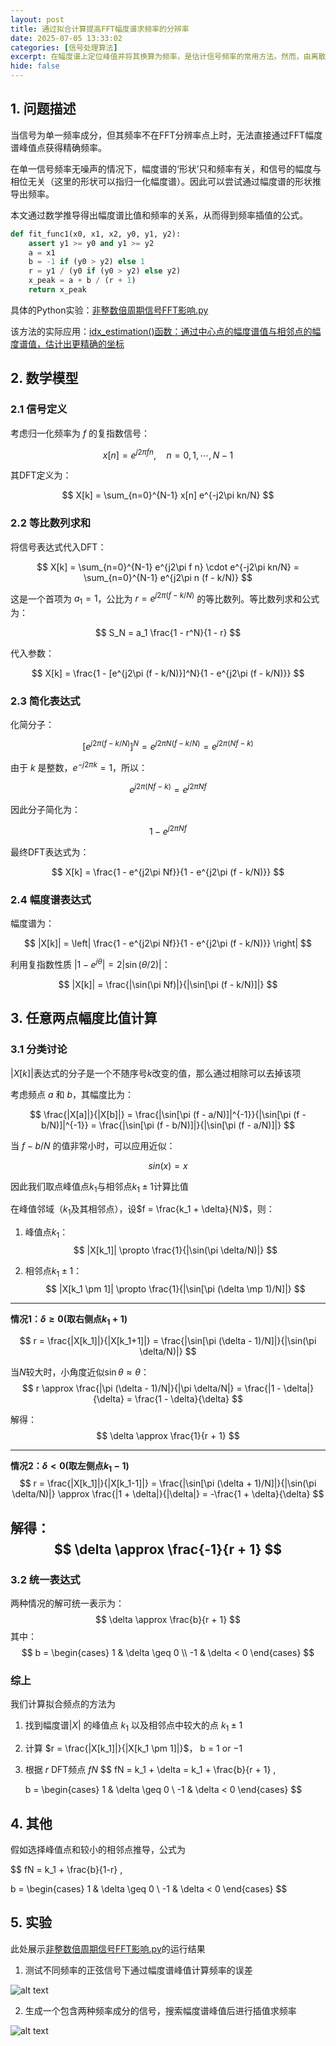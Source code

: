 ```yaml
---
layout: post
title: 通过拟合计算提高FFT幅度谱求频率的分辨率
date: 2025-07-05 13:33:02
categories: [信号处理算法]
excerpt: 在幅度谱上定位峰值并将其换算为频率，是估计信号频率的常用方法。然而，由离散傅里叶变换得到的离散幅度谱受分辨率限制，难以获得精确的频率估计。为此，本文提出了一种在理想条件下推导出的频率拟合方法，以提高频率估计的分辨率。
hide: false
---
```

## 1. 问题描述

当信号为单一频率成分，但其频率不在FFT分辨率点上时，无法直接通过FFT幅度谱峰值点获得精确频率。

在单一信号频率无噪声的情况下，幅度谱的‘形状’只和频率有关，和信号的幅度与相位无关（这里的形状可以指归一化幅度谱）。因此可以尝试通过幅度谱的形状推导出频率。

本文通过数学推导得出幅度谱比值和频率的关系，从而得到频率插值的公式。

```python
def fit_func1(x0, x1, x2, y0, y1, y2):
    assert y1 >= y0 and y1 >= y2
    a = x1
    b = -1 if (y0 > y2) else 1
    r = y1 / (y0 if (y0 > y2) else y2)
    x_peak = a + b / (r + 1)
    return x_peak
```

具体的Python实验：[非整数倍周期信号FFT影响.py](https://github.com/Huffer342-WSH/lfmcw_radar_dsp/blob/develop/experiment/%E9%9D%9E%E6%95%B4%E6%95%B0%E5%80%8D%E5%91%A8%E6%9C%9F%E4%BF%A1%E5%8F%B7FFT%E5%BD%B1%E5%93%8D.py)

该方法的实际应用：[idx_estimation()函数：通过中心点的幅度谱值与相邻点的幅度谱值，估计出更精确的坐标](https://github.com/Huffer342-WSH/LFMCW-Radar-DSP_C-Language/blob/develop/Core/Source/signal_processing/fixed_point/radar_dis_velo.c)

## 2. 数学模型

### 2.1 信号定义

考虑归一化频率为 $f$ 的复指数信号：

$$
x[n] = e^{j2\pi f n}, \quad n=0,1,\cdots,N-1
$$

其DFT定义为：

$$
X[k] = \sum_{n=0}^{N-1} x[n] e^{-j2\pi kn/N}
$$

### 2.2 等比数列求和

将信号表达式代入DFT：

$$
X[k] = \sum_{n=0}^{N-1} e^{j2\pi f n} \cdot e^{-j2\pi kn/N} = \sum_{n=0}^{N-1} e^{j2\pi n (f - k/N)}
$$

这是一个首项为 $a_1 = 1$，公比为 $r = e^{j2\pi (f - k/N)}$ 的等比数列。等比数列求和公式为：

$$
S_N = a_1 \frac{1 - r^N}{1 - r}
$$

代入参数：

$$
X[k] = \frac{1 - [e^{j2\pi (f - k/N)}]^N}{1 - e^{j2\pi (f - k/N)}}
$$

### 2.3 简化表达式

化简分子：

$$
[e^{j2\pi (f - k/N)}]^N = e^{j2\pi N(f - k/N)} = e^{j2\pi (Nf - k)}
$$

由于 $k$ 是整数，$e^{-j2\pi k} = 1$，所以：

$$
e^{j2\pi (Nf - k)} = e^{j2\pi Nf}
$$

因此分子简化为：

$$
1 - e^{j2\pi Nf}
$$

最终DFT表达式为：

$$
X[k] = \frac{1 - e^{j2\pi Nf}}{1 - e^{j2\pi (f - k/N)}}
$$

### 2.4 幅度谱表达式

幅度谱为：

$$
|X[k]| = \left| \frac{1 - e^{j2\pi Nf}}{1 - e^{j2\pi (f - k/N)}} \right|
$$

利用复指数性质 $|1 - e^{j\theta}| = 2|\sin(\theta/2)|$：

$$
|X[k]| = \frac{|\sin(\pi Nf)|}{|\sin[\pi (f - k/N)]|}
$$


## 3. 任意两点幅度比值计算

### 3.1 分类讨论

$|X[k]|$表达式的分子是一个不随序号$k$改变的值，那么通过相除可以去掉该项

考虑频点 $a$ 和 $b$，其幅度比为：

$$
\frac{|X[a]|}{|X[b]|} = \frac{|\sin[\pi (f - a/N)]|^{-1}}{|\sin[\pi (f - b/N)]|^{-1}} = \frac{|\sin[\pi (f - b/N)]|}{|\sin[\pi (f - a/N)]|}
$$


当 $f-b/N$ 的值非常小时，可以应用近似：

$$
sin(x) = x
$$

因此我们取点峰值点$k_1$与相邻点$k_1 \pm 1$计算比值

在峰值邻域（$k_1$及其相邻点），设$f = \frac{k_1 + \delta}{N}$，则：

1. 峰值点$k_1$：
$$
   |X[k_1]| \propto \frac{1}{|\sin(\pi \delta/N)|}
$$

2. 相邻点$k_1 \pm 1$：
$$
   |X[k_1 \pm 1]| \propto \frac{1}{|\sin[\pi (\delta \mp 1)/N]|}
$$

---
**情况1：$\delta \geq 0$(取右侧点$k_1+1$)**

$$
r = \frac{|X[k_1]|}{|X[k_1+1]|} = \frac{|\sin[\pi (\delta - 1)/N]|}{|\sin(\pi \delta/N)|}
$$

当$N$较大时，小角度近似$\sin\theta \approx \theta$：
$$
r \approx \frac{|\pi (\delta - 1)/N|}{|\pi \delta/N|} = \frac{|1 - \delta|}{\delta} = \frac{1 - \delta}{\delta}
$$

解得：
$$
\delta \approx \frac{1}{r + 1}
$$

---
**情况2：$\delta < 0$(取左侧点$k_1-1$)**
$$
r = \frac{|X[k_1]|}{|X[k_1-1]|} = \frac{|\sin[\pi (\delta + 1)/N]|}{|\sin(\pi \delta/N)|} \approx \frac{|1 + \delta|}{|\delta|} = -\frac{1 + \delta}{\delta}
$$


解得：
$$
\delta \approx \frac{-1}{r + 1}
$$
---

### 3.2 统一表达式

两种情况的解可统一表示为：
$$
\delta \approx \frac{b}{r + 1}
$$
其中：
$$
b = \begin{cases}
1 & \delta \geq 0 \\
-1 & \delta < 0
\end{cases}
$$

### 综上

我们计算拟合频点的方法为
1. 找到幅度谱$|X|$ 的峰值点 $k_1$ 以及相邻点中较大的点 $k_1 \pm 1$
2. 计算 $r = \frac{|X[k_1]|}{|X[k_1 \pm 1]|}$， b = $1$ or $-1$
3. 根据 $r$ DFT频点 $fN$
    $$
    fN = k_1 + \delta = k_1 + \frac{b}{r + 1} ,

    b = \begin{cases}
    1 & \delta \geq 0 \\
    -1 & \delta < 0
    \end{cases}
    $$


## 4. 其他

假如选择峰值点和较小的相邻点推导，公式为

$$
fN =  k_1 + \frac{b}{1-r} ,

b = \begin{cases}
1 & \delta \geq 0 \\
-1 & \delta < 0
\end{cases}
$$

## 5. 实验

此处展示[非整数倍周期信号FFT影响.py](https://github.com/Huffer342-WSH/lfmcw_radar_dsp/blob/develop/experiment/%E9%9D%9E%E6%95%B4%E6%95%B0%E5%80%8D%E5%91%A8%E6%9C%9F%E4%BF%A1%E5%8F%B7FFT%E5%BD%B1%E5%93%8D.py)的运行结果

1. 测试不同频率的正弦信号下通过幅度谱峰值计算频率的误差

![alt text](./assets/FFT_frequency_interpolation/single.png)

2. 生成一个包含两种频率成分的信号，搜索幅度谱峰值后进行插值求频率

![alt text](./assets/FFT_frequency_interpolation/double.png)
